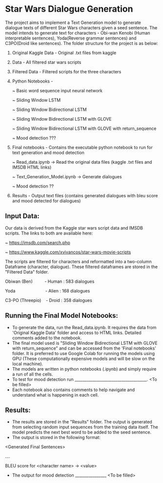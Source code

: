 # Star Wars Dialogue Generation

The project aims to implement a Text Generation model to generate dialogue texts of different Star Wars characters given a seed sentence. The model intends to generate text for characters - Obi-wan Kenobi (Human interpretable sentences), Yoda(Reverse grammar sentences) and C3PO(Droid like sentences). The folder structure for the project is as below:

1. Original Kaggle Data - Original .txt files from kaggle
2. Data - All filtered star wars scripts
4. Filtered Data - Filtered scripts for the three characters
5. Python Notebooks - 
      
      ~ Basic word sequence input neural network
                     
      ~ Sliding Window LSTM
                     
      ~ Sliding Window Bidirectional LSTM
                     
      ~ Sliding Window Bidirectional LSTM with GLOVE
                     
      ~ Sliding Window Bidirectional LSTM with GLOVE with return_sequence

      ~ Mood detection ???
      
6. Final notebooks - Contains the executable python notebook to run for text generation and mood detection
              
      ~ Read_data.ipynb -> Read the original data files (kaggle .txt files and IMSDB HTML links)
      
      ~ Text_Generation_Model.ipynb -> Generate dialogues
      
      ~ Mood detection ??
      
7. Results - Output text files (contains generated dialogues with bleu score and mood detected for dialogues)

## Input Data:

Our data is derived from the Kaggle star wars script data and IMSDB scripts. The links to both are available here:

~ https://imsdb.com/search.php

~ https://www.kaggle.com/xvivancos/star-wars-movie-scripts

The scripts are filtered for characters and reformatted into a two-column Dataframe (character, dialogue). These filtered dataframes are stored in the "Filtered Data" folder.

Obiwan (Ben)&nbsp;&nbsp;&nbsp;&nbsp;&nbsp;&nbsp;&nbsp;&nbsp;&nbsp;&nbsp;- Human	  :	583 dialogues

Yoda&nbsp;&nbsp;&nbsp;&nbsp;&nbsp;&nbsp;&nbsp;&nbsp;&nbsp;&nbsp;&nbsp;&nbsp;&nbsp;&nbsp;&nbsp;&nbsp;&nbsp;&nbsp;&nbsp;&nbsp;&nbsp;&nbsp;&nbsp;&nbsp;&nbsp;- Alien  	:	168 dialogues

C3-PO (Threepio)&nbsp;&nbsp;&nbsp;&nbsp;- Droid	  : 358 dialogues

## Running the Final Model Notebooks:

- To generate the data, run the Read_data.ipynb. It requires the data from 'Original Kaggle Data' folder and access to HTML links. Detailed comments added to the notebook.
- The final model used is "Sliding Window Bidirectional LSTM with GLOVE with return_sequence" and can be accessed from the 'Final notebooks' folder. It is preferred to use Google Colab for running the models using GPU (These computationally expensive models and will be slow on the local machine). 
- The models are written in python notebooks (.ipynb) and simply require a run of all the cells.
- To test for mood detection run _____________________________________. \<To be filled\>
- Each notebook also contains comments to help navigate and understand what is happening in each cell.

## Results:

- The results are stored in the "Results" folder. The output is generated from selecting random input sequences from the training data itself. The model predicts the next best word to be added to the seed sentence. 
- The output is stored in the following format:
  
\<Generated Final Sentences\>
  
 ....
 
BLEU score for \<character name\> \-\> \<value\>

- The output for mood detection ________________ \<To be filled\>
  
  

